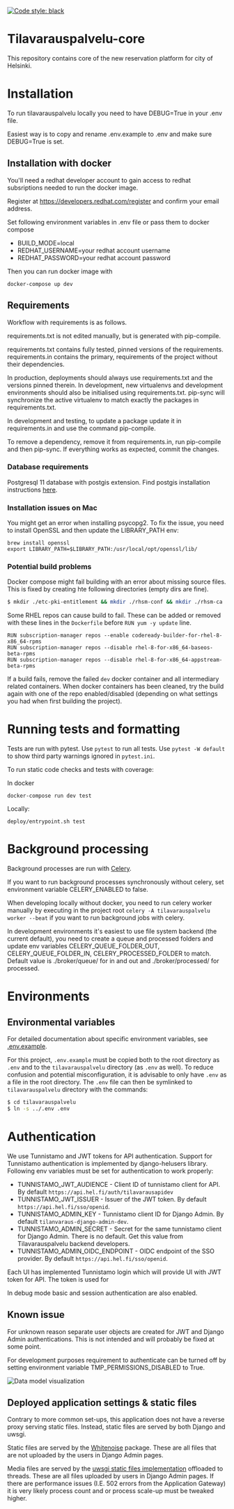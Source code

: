 [![Code style: black](https://img.shields.io/badge/code%20style-black-000000.svg)](https://github.com/psf/black)


Tilavarauspalvelu-core
===================
This repository contains core of the new reservation platform for city of Helsinki.

# Installation
To run tilavarauspalvelu locally you need to have DEBUG=True in your .env file. 

Easiest way is to copy and rename .env.example to .env and make sure DEBUG=True is set. 
 
## Installation with docker

You'll need a redhat developer account to gain access to redhat subsriptions
needed to run the docker image. 

Register at https://developers.redhat.com/register and confirm your email address. 

Set following environment variables in .env file or pass them to docker compose
- BUILD_MODE=local
- REDHAT_USERNAME=your redhat account username 
- REDHAT_PASSWORD=your redhat account password

Then you can run docker image with

`docker-compose up dev`

## Requirements

Workflow with requirements is as follows.

requirements.txt is not edited manually, but is generated with pip-compile.

requirements.txt contains fully tested, pinned versions of the requirements. requirements.in contains the primary, requirements of the project without their dependencies.

In production, deployments should always use requirements.txt and the versions pinned therein. In development, new virtualenvs and development environments should also be initialised using requirements.txt. pip-sync will synchronize the active virtualenv to match exactly the packages in requirements.txt.

In development and testing, to update a package update it in requirements.in and use the command pip-compile.

To remove a dependency, remove it from requirements.in, run pip-compile and then pip-sync. If everything works as expected, commit the changes.

### Database requirements

Postgresql 11 database with postgis extension. Find postgis installation instructions [here](https://postgis.net/install/).

### Installation issues on Mac

You might get an error when installing psycopg2. To fix the issue, you need to install OpenSSL and then update the LIBRARY_PATH env:
```
brew install openssl
export LIBRARY_PATH=$LIBRARY_PATH:/usr/local/opt/openssl/lib/
```

### Potential build problems

Docker compose might fail building with an error about missing source files. This is fixed by creating hte following directories (empty dirs are fine).

```sh
$ mkdir ./etc-pki-entitlement && mkdir ./rhsm-conf && mkdir ./rhsm-ca
```

Some RHEL repos can cause build to fail. These can be added or removed with these lines in the `Dockerfile` before `RUN yum -y update` line.

```docker
RUN subscription-manager repos --enable codeready-builder-for-rhel-8-x86_64-rpms
RUN subscription-manager repos --disable rhel-8-for-x86_64-baseos-beta-rpms
RUN subscription-manager repos --disable rhel-8-for-x86_64-appstream-beta-rpms
```

If a build fails, remove the failed `dev` docker container and all intermediary related containers. When docker containers has been cleaned, try the build again with one of the repo enabled/disabled (depending on what settings you had when first building the project).

# Running tests and formatting

Tests are run with pytest. Use `pytest` to run all tests. Use `pytest -W default` to show third party warnings ignored in `pytest.ini`.

To run static code checks and tests with coverage:

In docker

`docker-compose run dev test`

Locally:

`deploy/entrypoint.sh test`

# Background processing

Background processes are run with [Celery](https://docs.celeryproject.org/).

If you want to run background processes synchronously without celery, 
set environment variable CELERY_ENABLED to false.

When developing locally without docker, you need to run celery worker manually
by executing in the project root `celery -A tilavarauspalvelu worker --beat` if you want to run background jobs with celery.

In development environments it's easiest to use file system backend (the current default),
you need to create a queue and processed folders and update env variables 
CELERY_QUEUE_FOLDER_OUT, CELERY_QUEUE_FOLDER_IN, CELERY_PROCESSED_FOLDER to match.
Default value is ./broker/queue/ for in and out and ./broker/processed/ for processed. 

# Environments

## Environmental variables

For detailed documentation about specific environment variables, see [.env.example](.env.example).

For this project, `.env.example` must be copied both to the root directory as `.env` and to the `tilavarauspalvelu` directory (as `.env` as well). To reduce confusion and potential misconfiguration, it is advisable to only have `.env` as a file in the root directory. The `.env` file can then be symlinked to `tilavarauspalvelu` directory with the commands:
```sh
$ cd tilavarauspalvelu
$ ln -s ../.env .env
```
 
# Authentication

We use Tunnistamo and JWT tokens for API authentication. Support for Tunnistamo authentication is implemented by django-helusers library. Following env variables must be set for authentication to work properly:

- TUNNISTAMO_JWT_AUDIENCE - Client ID of tunnistamo client for API. By default `https://api.hel.fi/auth/tilavarausapidev`
- TUNNISTAMO_JWT_ISSUER - Issuer of the JWT token. By default `https://api.hel.fi/sso/openid`.
- TUNNISTAMO_ADMIN_KEY - Tunnistamo client ID for Django Admin. By default `tilanvaraus-django-admin-dev`.
- TUNNISTAMO_ADMIN_SECRET - Secret for the same tunnistamo client for Django Admin. There is no default. Get this value from Tilavarauspalvelu backend developers.
- TUNNISTAMO_ADMIN_OIDC_ENDPOINT - OIDC endpoint of the SSO provider. By default `https://api.hel.fi/sso/openid`.

Each UI has implemented Tunnistamo login which will provide UI with JWT token for API. The token is used for 

In debug mode basic and session authentication are also enabled.

## Known issue
For unknown reason separate user objects are created for JWT and Django Admin authentications. This is not intended and will probably be fixed at some point.


For development purposes requirement to authenticate can be turned off by setting
environment variable TMP_PERMISSIONS_DISABLED to True.

![Data model visualization](tilavarauspalvelu_visualized.svg)

## Deployed application settings & static files

Contrary to more common set-ups, this application does not have a reverse proxy serving static files. Instead, static files are served by both Django and uwsgi.

Static files are served by the [Whitenoise](https://whitenoise.evans.io/en/stable/) package. These are all files that are not uploaded by the users in Django Admin pages.

Media files are served by the [uwsgi static files implementation](https://uwsgi-docs.readthedocs.io/en/latest/StaticFiles.html) offloaded to threads. These are all files uploaded by users in Django Admin pages. If there are performance issues (I.E. 502 errors from the Application Gateway) it is very likely process count and or process scale-up must be tweaked higher.
